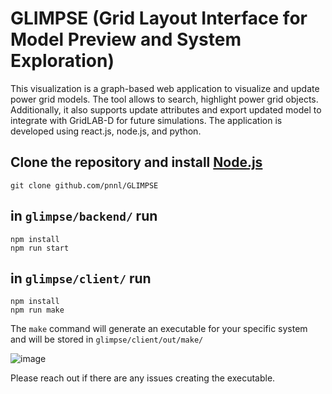 # GLIMPSE (Grid Layout Interface for Model Preview and System Exploration)

This visualization is a graph-based web application to visualize and update power grid models. The tool allows to search, highlight power grid objects. Additionally, it also supports update attributes and export updated model to integrate with GridLAB-D for future simulations. The application is developed using react.js, node.js, and python. 

## Clone the repository and install [Node.js](https://nodejs.org/en)
```
git clone github.com/pnnl/GLIMPSE
```

## in `glimpse/backend/` run 
```
npm install
npm run start
```

## in `glimpse/client/` run 
```
npm install
npm run make
```
The `make` command will generate an executable for your
specific system and will be stored in `glimpse/client/out/make/`


![image](https://github.com/pnnl/glm_viz/assets/4779453/5c74d781-6491-49a9-afec-7fcf13a2ba56)


Please reach out if there are any issues creating the executable.
